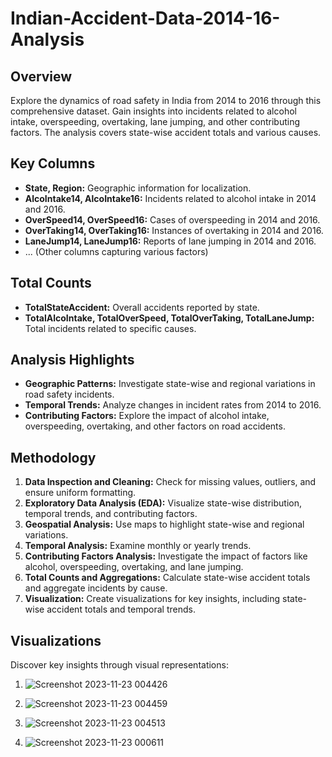 # Indian-Accident-Data-2014-16-Analysis

## Overview
Explore the dynamics of road safety in India from 2014 to 2016 through this comprehensive dataset. Gain insights into incidents related to alcohol intake, overspeeding, overtaking, lane jumping, and other contributing factors. The analysis covers state-wise accident totals and various causes.

## Key Columns
- **State, Region:** Geographic information for localization.
- **AlcoIntake14, AlcoIntake16:** Incidents related to alcohol intake in 2014 and 2016.
- **OverSpeed14, OverSpeed16:** Cases of overspeeding in 2014 and 2016.
- **OverTaking14, OverTaking16:** Instances of overtaking in 2014 and 2016.
- **LaneJump14, LaneJump16:** Reports of lane jumping in 2014 and 2016.
- ... (Other columns capturing various factors)

## Total Counts
- **TotalStateAccident:** Overall accidents reported by state.
- **TotalAlcoIntake, TotalOverSpeed, TotalOverTaking, TotalLaneJump:** Total incidents related to specific causes.

## Analysis Highlights
- **Geographic Patterns:** Investigate state-wise and regional variations in road safety incidents.
- **Temporal Trends:** Analyze changes in incident rates from 2014 to 2016.
- **Contributing Factors:** Explore the impact of alcohol intake, overspeeding, overtaking, and other factors on road accidents.

## Methodology
1. **Data Inspection and Cleaning:** Check for missing values, outliers, and ensure uniform formatting.
2. **Exploratory Data Analysis (EDA):** Visualize state-wise distribution, temporal trends, and contributing factors.
3. **Geospatial Analysis:** Use maps to highlight state-wise and regional variations.
4. **Temporal Analysis:** Examine monthly or yearly trends.
5. **Contributing Factors Analysis:** Investigate the impact of factors like alcohol, overspeeding, overtaking, and lane jumping.
6. **Total Counts and Aggregations:** Calculate state-wise accident totals and aggregate incidents by cause.
7. **Visualization:** Create visualizations for key insights, including state-wise accident totals and temporal trends.

## Visualizations
Discover key insights through visual representations:
1. ![Screenshot 2023-11-23 004426](https://github.com/SINU1998/Indian-Accident-Data-2014-16-Analysis/assets/141640546/8c46b697-8881-44d8-a68f-37fb3c0de9f5)


2. ![Screenshot 2023-11-23 004459](https://github.com/SINU1998/Indian-Accident-Data-2014-16-Analysis/assets/141640546/f75bd3f0-4f26-40b9-85e3-850dcce97d36)


3. ![Screenshot 2023-11-23 004513](https://github.com/SINU1998/Indian-Accident-Data-2014-16-Analysis/assets/141640546/a1cfb12c-f2cc-4bf6-929a-ca728144aca1)


4. ![Screenshot 2023-11-23 000611](https://github.com/SINU1998/Indian-Accident-Data-2014-16-Analysis/assets/141640546/b6f8129a-21b0-4b28-83e8-13775f51e9ff)

